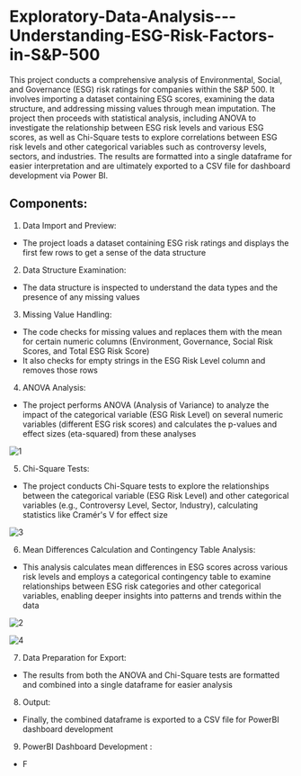 # Exploratory-Data-Analysis---Understanding-ESG-Risk-Factors-in-S&P-500
This project conducts a comprehensive analysis of Environmental, Social, and Governance (ESG) risk ratings for companies within the S&P 500. It involves importing a dataset containing ESG scores, examining the data structure, and addressing missing values through mean imputation. The project then proceeds with statistical analysis, including ANOVA to investigate the relationship between ESG risk levels and various ESG scores, as well as Chi-Square tests to explore correlations between ESG risk levels and other categorical variables such as controversy levels, sectors, and industries. The results are formatted into a single dataframe for easier interpretation and are ultimately exported to a CSV file for dashboard development via Power BI.

## Components: 

1. Data Import and Preview:
- The project loads a dataset containing ESG risk ratings and displays the first few rows to get a sense of the data structure

2. Data Structure Examination: 
- The data structure is inspected to understand the data types and the presence of any missing values

3. Missing Value Handling: 
- The code checks for missing values and replaces them with the mean for certain numeric columns (Environment, Governance, Social Risk Scores, and Total ESG Risk Score)
- It also checks for empty strings in the ESG Risk Level column and removes those rows

4. ANOVA Analysis:
- The project performs ANOVA (Analysis of Variance) to analyze the impact of the categorical variable (ESG Risk Level) on several numeric variables (different ESG risk scores) and calculates the p-values and effect sizes (eta-squared) from these analyses

![1](https://github.com/user-attachments/assets/48f3f239-29da-473d-a950-d71f7a17f3c1)

5. Chi-Square Tests:
- The project conducts Chi-Square tests to explore the relationships between the categorical variable (ESG Risk Level) and other categorical variables (e.g., Controversy Level, Sector, Industry), calculating statistics like Cramér's V for effect size

![3](https://github.com/user-attachments/assets/32edd6c8-27be-4f50-a256-1ae00d0f91b1)

6. Mean Differences Calculation and Contingency Table Analysis:
- This analysis calculates mean differences in ESG scores across various risk levels and employs a categorical contingency table to examine relationships between ESG risk categories and other categorical variables, enabling deeper insights into patterns and trends within the data

![2](https://github.com/user-attachments/assets/448e6644-4f81-4d38-b6dc-462a9ec77ec0)

![4](https://github.com/user-attachments/assets/4fab9dbe-8908-4701-8f5e-fd18ce936d7a)

 7. Data Preparation for Export:
- The results from both the ANOVA and Chi-Square tests are formatted and combined into a single dataframe for easier analysis

8. Output:
- Finally, the combined dataframe is exported to a CSV file for PowerBI dashboard development

9. PowerBI Dashboard Development :
- F

